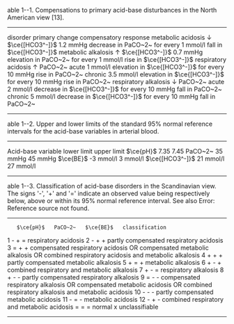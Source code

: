 able 1--1. Compensations to primary acid-base disturbances in the North
American view \[13\].

  ----------------------- ----------------------------- -------------------------------------------------------------------------------------
  disorder                primary change                compensatory response
  metabolic acidosis      ↓ $\ce{[HCO3^-]}$   1.2 mmHg decrease in PaCO~2~ for every 1 mmol/l fall in $\ce{[HCO3^-]}$
  metabolic alkalosis     ↑ $\ce{[HCO3^-]}$   0.7 mmHg elevation in PaCO~2~ for every 1 mmol/l rise in $\ce{[HCO3^-]}$
  respiratory acidosis    ↑ PaCO~2~
  acute                                                 1 mmol/l elevation in $\ce{[HCO3^-]}$ for every 10 mmHg rise in PaCO~2~
  chronic                                               3.5 mmol/l elevation in $\ce{[HCO3^-]}$ for every 10 mmHg rise in PaCO~2~
  respiratory alkalosis   ↓ PaCO~2~
  acute                                                 2 mmol/l decrease in $\ce{[HCO3^-]}$ for every 10 mmHg fall in PaCO~2~
  chronic                                               5 mmol/l decrease in $\ce{[HCO3^-]}$ for every 10 mmHg fall in PaCO~2~
  ----------------------- ----------------------------- -------------------------------------------------------------------------------------

able 1--2. Upper and lower limits of the standard 95% normal reference
intervals for the acid-base variables in arterial blood.

  --------------------------- ------------- -------------
  Acid-base variable          lower limit   upper limit
  $\ce{pH}$                          7.35          7.45
  PaCO~2~                     35 mmHg       45 mmHg
  $\ce{BE}$                          -3 mmol/l     3 mmol/l
  $\ce{[HCO3^-]}$   21 mmol/l     27 mmol/l
  --------------------------- ------------- -------------

able 1--3. Classification of acid-base disorders in the Scandinavian
view. The signs '-', '+' and '=' indicate an observed value being
respectively below, above or within its 95% normal reference interval.
See also Error: Reference source not found.

  ---- ---- --------- ---- ------------------------------------------------------------------------------------------------------------------------------
       $\ce{pH}$   PaCO~2~   $\ce{BE}$   classification
  1    \-   \+        =    respiratory acidosis
  2    \-   \+        \+   partly compensated respiratory acidosis
  3    =    \+        \+   compensated respiratory acidosis OR compensated metabolic alkalosis OR combined respiratory acidosis and metabolic alkalosis
  4    \+   \+        \+   partly compensated metabolic alkalosis
  5    \+   =         \+   metabolic alkalosis
  6    \+   \-        \+   combined respiratory and metabolic alkalosis
  7    \+   \-        =    respiratory alkalosis
  8    \+   \-        \-   partly compensated respiratory alkalosis
  9    =    \-        \-   compensated respiratory alkalosis OR compensated metabolic acidosis OR combined respiratory alkalosis and metabolic acidosis
  10   \-   \-        \-   partly compensated metabolic acidosis
  11   \-   =         \-   metabolic acidosis
  12   \-   \+        \-   combined respiratory and metabolic acidosis
       =    =         =    normal
  x                        unclassifiable
  ---- ---- --------- ---- ------------------------------------------------------------------------------------------------------------------------------
